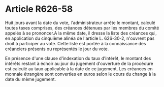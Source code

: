 # Article R626-58

<p>Huit jours avant la date du vote, l'administrateur arrête le montant, calculé toutes taxes comprises, des créances détenues par les membres du comité appelés à se prononcer.A la même date, il dresse la liste des créances qui, en application du cinquième alinéa de l'article L. 626-30-2, n'ouvrent pas droit à participer au vote. Cette liste est portée à la connaissance des créanciers présents ou représentés le jour du vote. </p><p>En présence d'une clause d'indexation du taux d'intérêt, le montant des intérêts restant à échoir au jour du jugement d'ouverture de la procédure est calculé au taux applicable à la date de ce jugement. Les créances en monnaie étrangère sont converties en euros selon le cours du change à la date du même jugement.</p>
